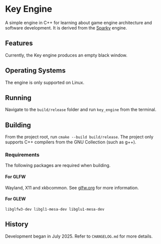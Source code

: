 # Key Engine
A simple engine in C++ for learning about game engine architecture and software development. It is derived from the [Sparky](https://github.com/TheCherno/Sparky) engine.

## Features
Currently, the Key engine produces an empty black window.

## Operating Systems
The engine is only supported on Linux. 

## Running
Navigate to the `build/release` folder and run `key_engine` from the terminal.

## Building
From the project root, run `cmake --build build/release`. The project only supports C++ compilers from the GNU Collection (such as g++).

### Requirements
The following packages are required when building.

#### For GLFW
Wayland, X11 and xkbcommon. See [glfw.org](https://www.glfw.org/docs/latest/compile_guide.html#compile_deps_wayland) for more information.

#### For GLEW
`libglfw3-dev libgl1-mesa-dev libglu1-mesa-dev`

## History
Development began in July 2025. Refer to `CHANGELOG.md` for more details.

